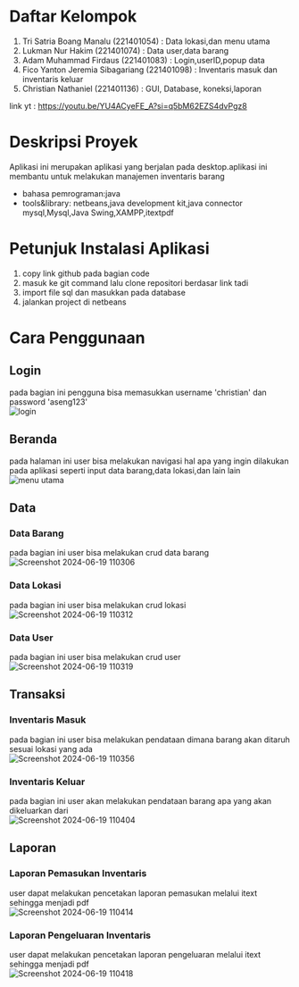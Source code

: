 # Daftar Kelompok
1. Tri Satria Boang Manalu (221401054) : Data lokasi,dan menu utama
2. Lukman Nur Hakim (221401074) : Data user,data barang
3. Adam Muhammad Firdaus (221401083) : Login,userID,popup data
4. Fico Yanton Jeremia Sibagariang (221401098) : Inventaris masuk dan inventaris keluar
5. Christian Nathaniel (221401136) : GUI, Database, koneksi,laporan

link yt : https://youtu.be/YU4ACyeFE_A?si=q5bM62EZS4dvPgz8

# Deskripsi Proyek
Aplikasi ini merupakan aplikasi yang berjalan pada desktop.aplikasi ini membantu untuk melakukan manajemen inventaris barang
- bahasa pemrograman:java
- tools&library: netbeans,java development kit,java connector mysql,Mysql,Java Swing,XAMPP,itextpdf
# Petunjuk Instalasi Aplikasi
1. copy link github pada bagian code
2. masuk ke git command lalu clone repositori berdasar link tadi
3. import file sql dan masukkan pada database
4. jalankan project di netbeans
# Cara Penggunaan
## Login 
pada bagian ini pengguna bisa memasukkan username 'christian' dan password 'aseng123'
<br>
![login](https://github.com/DP6ADAMFIRDAUS221401083/Tugas1PBOpraktikum/assets/114588658/f38a0677-d108-4c85-81e6-b954e673ad4a)
<br>
## Beranda
pada halaman ini user bisa melakukan navigasi hal apa yang ingin dilakukan pada aplikasi seperti input data barang,data lokasi,dan lain lain
<br>
![menu utama](https://github.com/DP6ADAMFIRDAUS221401083/Tugas1PBOpraktikum/assets/114588658/d8a7771d-0a2a-48de-ae5e-6c0e1079c075)
<br>
## Data
### Data Barang
pada bagian ini user bisa melakukan crud data barang 
<br>
![Screenshot 2024-06-19 110306](https://github.com/DP6ADAMFIRDAUS221401083/Tugas1PBOpraktikum/assets/114588658/a40d4e84-fc2a-4cce-ad91-37ca8d052245)
<br>
### Data Lokasi
pada bagian ini user bisa melakukan crud lokasi
<br>
![Screenshot 2024-06-19 110312](https://github.com/DP6ADAMFIRDAUS221401083/Tugas1PBOpraktikum/assets/114588658/15195d53-1ce5-49c1-a670-ed5e8a570745)
<br>
### Data User 
pada bagian ini user bisa melakukan crud user
<br>
![Screenshot 2024-06-19 110319](https://github.com/ChristianNathanielP/UAS_PBO_TIMNAS_U20/assets/114588658/524feaff-1d98-4978-a79d-22e00264aa90)
<br>
## Transaksi 
### Inventaris Masuk
pada bagian ini user bisa melakukan pendataan dimana barang akan ditaruh sesuai lokasi yang ada
<br>
![Screenshot 2024-06-19 110356](https://github.com/ChristianNathanielP/UAS_PBO_TIMNAS_U20/assets/114588658/c54e9ac2-611e-4ff0-861a-6397fa891184)
<br>
### Inventaris Keluar
pada bagian ini user akan melakukan pendataan barang apa yang akan dikeluarkan dari 
<br>
![Screenshot 2024-06-19 110404](https://github.com/ChristianNathanielP/UAS_PBO_TIMNAS_U20/assets/114588658/99b4ff69-d140-48cc-91de-31b061058ca8)
<br>
## Laporan
### Laporan Pemasukan Inventaris
user dapat melakukan pencetakan laporan pemasukan melalui itext sehingga menjadi pdf
<br>
![Screenshot 2024-06-19 110414](https://github.com/ChristianNathanielP/UAS_PBO_TIMNAS_U20/assets/114588658/15f0f1d6-1b30-4d09-82d4-6886dcfa537b)
<br>
### Laporan Pengeluaran Inventaris
user dapat melakukan pencetakan laporan pengeluaran melalui itext sehingga menjadi pdf
<br>
![Screenshot 2024-06-19 110418](https://github.com/ChristianNathanielP/UAS_PBO_TIMNAS_U20/assets/114588658/d6837d1e-180f-42d2-b1a4-8747f03df65d)
<br>
